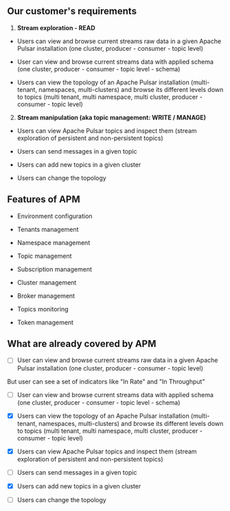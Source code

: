 ## Our customer's requirements

1. **Stream exploration - READ**
- Users can view and browse current streams raw data in a given Apache Pulsar installation (one cluster, producer - consumer - topic level)

- User can view and browse current streams data with applied schema (one cluster, producer - consumer - topic level - schema)

- Users can view the topology of an Apache Pulsar installation (multi-tenant, namespaces, multi-clusters) and browse its different levels down to topics (multi tenant, multi namespace, multi cluster, producer - consumer - topic level)
2. **Stream manipulation (aka topic management: WRITE / MANAGE)**
- Users can view Apache Pulsar topics and inspect them (stream exploration of persistent and non-persistent topics)

- Users can send messages in a given topic

- Users can add new topics in a given cluster

- Users can change the topology

## Features of APM

- Environment configuration

- Tenants management

- Namespace management

- Topic management

- Subscription management

- Cluster management

- Broker management

- Topics monitoring

- Token management

## What are already covered by APM

- [ ] User can view and browse current streams raw data in a given Apache Pulsar installation (one cluster, producer - consumer - topic level)

But user can see a set of indicators like "In Rate" and "In Throughput"

- [ ] User can view and browse current streams data with applied schema (one cluster, producer - consumer - topic level - schema)

- [x] Users can view the topology of an Apache Pulsar installation (multi-tenant, namespaces, multi-clusters) and browse its different levels down to topics (multi tenant, multi namespace, multi cluster, producer - consumer - topic level)

- [x] Users can view Apache Pulsar topics and inspect them (stream exploration of persistent and non-persistent topics)

- [ ] Users can send messages in a given topic

- [x] Users can add new topics in a given cluster

- [ ] Users can change the topology
